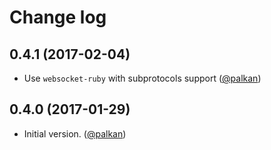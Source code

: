# Change log

## 0.4.1 (2017-02-04)

- Use `websocket-ruby` with subprotocols support ([@palkan][])

## 0.4.0 (2017-01-29)

- Initial version. ([@palkan][])

[@palkan]: https://github.com/palkan
